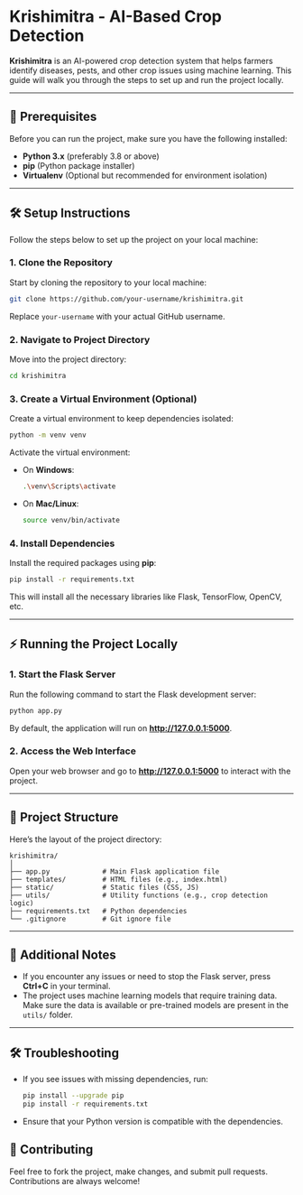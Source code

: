 
# Krishimitra - AI-Based Crop Detection

**Krishimitra** is an AI-powered crop detection system that helps farmers identify diseases, pests, and other crop issues using machine learning. This guide will walk you through the steps to set up and run the project locally.

---

## 🚀 Prerequisites

Before you can run the project, make sure you have the following installed:

- **Python 3.x** (preferably 3.8 or above)
- **pip** (Python package installer)
- **Virtualenv** (Optional but recommended for environment isolation)

---

## 🛠️ Setup Instructions

Follow the steps below to set up the project on your local machine:

### 1. Clone the Repository

Start by cloning the repository to your local machine:

```bash
git clone https://github.com/your-username/krishimitra.git
```

Replace `your-username` with your actual GitHub username.

### 2. Navigate to Project Directory

Move into the project directory:

```bash
cd krishimitra
```

### 3. Create a Virtual Environment (Optional)

Create a virtual environment to keep dependencies isolated:

```bash
python -m venv venv
```

Activate the virtual environment:

- On **Windows**:
  ```bash
  .\venv\Scripts\activate
  ```

- On **Mac/Linux**:
  ```bash
  source venv/bin/activate
  ```

### 4. Install Dependencies

Install the required packages using **pip**:

```bash
pip install -r requirements.txt
```

This will install all the necessary libraries like Flask, TensorFlow, OpenCV, etc.

---

## ⚡ Running the Project Locally

### 1. Start the Flask Server

Run the following command to start the Flask development server:

```bash
python app.py
```

By default, the application will run on **http://127.0.0.1:5000**.

### 2. Access the Web Interface

Open your web browser and go to **http://127.0.0.1:5000** to interact with the project.

---

## 📝 Project Structure

Here’s the layout of the project directory:

```
krishimitra/
│
├── app.py             # Main Flask application file
├── templates/         # HTML files (e.g., index.html)
├── static/            # Static files (CSS, JS)
├── utils/             # Utility functions (e.g., crop detection logic)
├── requirements.txt   # Python dependencies
└── .gitignore         # Git ignore file
```

---

## 📌 Additional Notes

- If you encounter any issues or need to stop the Flask server, press **Ctrl+C** in your terminal.
- The project uses machine learning models that require training data. Make sure the data is available or pre-trained models are present in the `utils/` folder.

---

## 🛠️ Troubleshooting

- If you see issues with missing dependencies, run:
  ```bash
  pip install --upgrade pip
  pip install -r requirements.txt
  ```

- Ensure that your Python version is compatible with the dependencies.



## 📢 Contributing

Feel free to fork the project, make changes, and submit pull requests. Contributions are always welcome!

